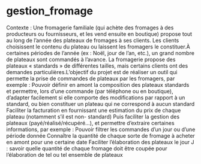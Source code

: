 # gestion_fromage
Contexte :
Une fromagerie familiale (qui achète des fromages à des producteurs ou fournisseurs, et les
vend ensuite en boutique) propose tout au long de l’année des plateaux de fromages à ses clients. Les
clients choisissent le contenu du plateau ou laissent les fromagers le constituer.À certaines périodes de
l’année (ex : Noël, jour de l’an, etc.), un grand nombre de plateaux sont commandés à l’avance. La
fromagerie propose des plateaux « standards » de différentes tailles, mais certains clients ont des
demandes particulières.L’objectif du projet est de réaliser un outil qui permette la prise de commandes de
plateaux par les fromagers, par exemple :
Pouvoir définir en amont la composition des plateaux standards et permettre, lors d’une commande (par
téléphone ou en boutique), d’adapter facilement si elle comporte des modifications par rapport à un
standard, ou bien constituer un plateau qui ne correspond à aucun standard
Faciliter la facturation en fournissant une estimation du prix de chaque plateau (notamment s’il est non-
standard)
Puis faciliter la gestion des plateaux (payé/réalisé/récupéré...), et permettre d’extraire certaines
informations, par exemple :
Pouvoir filtrer les commandes d’un jour ou d’une période donnée
Connaître la quantité de chaque sorte de fromage à acheter en amont pour une certaine date
Faciliter l’élaboration des plateaux le jour J : savoir quelle quantité de chaque fromage doit être coupée
pour l’élaboration de tel ou tel ensemble de plateaux
